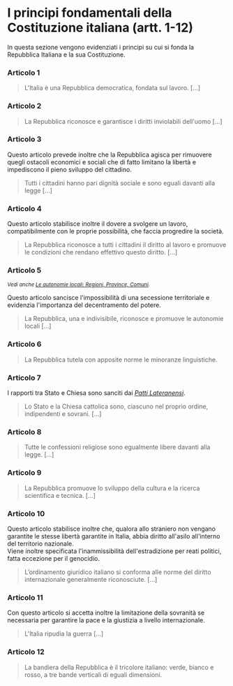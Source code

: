 # I principi fondamentali della Costituzione italiana (artt. 1-12)

In questa sezione vengono evidenziati i principi su cui si fonda la Repubblica
Italiana e la sua Costituzione.

### Articolo 1

> L'Italia è una Repubblica democratica, fondata sul lavoro. [...]

### Articolo 2

> La Repubblica riconosce e garantisce i diritti inviolabili dell'uomo [...]

### Articolo 3

Questo articolo prevede inoltre che la Repubblica agisca per rimuovere quegli
ostacoli economici e sociali che di fatto limitano la libertà e impediscono il
pieno sviluppo del cittadino.

> Tutti i cittadini hanno pari dignità sociale e sono eguali davanti alla legge
> [...]

### Articolo 4

Questo articolo stabilisce inoltre il dovere a svolgere un lavoro,
compatibilmente con le proprie possibilità, che faccia progredire la società.

> La Repubblica riconosce a tutti i cittadini il diritto al lavoro e promuove le
> condizioni che rendano effettivo questo diritto. [...]

### Articolo 5

<small>*Vedi anche [Le autonomie locali: Regioni, Province,
Comuni](13a.md).*</small>

Questo articolo sancisce l'impossibilità di una secessione territoriale e
evidenzia l'importanza del decentramento del potere.

> La Repubblica, una e indivisibile, riconosce e promuove le autonomie locali
> [...]

### Articolo 6

> La Repubblica tutela con apposite norme le minoranze linguistiche.

### Articolo 7

I rapporti tra Stato e Chiesa sono sanciti dai [*Patti
Lateranensi*](../storia-contemporanea/19c.md).

> Lo Stato e la Chiesa cattolica sono, ciascuno nel proprio ordine, indipendenti
> e sovrani. [...]

### Articolo 8

> Tutte le confessioni religiose sono egualmente libere davanti alla legge.
> [...]

### Articolo 9

> La Repubblica promuove lo sviluppo della cultura e la ricerca scientifica e
> tecnica. [...]

### Articolo 10

Questo articolo stabilisce inoltre che, qualora allo straniero non vengano
garantite le stesse libertà garantite in Italia, abbia diritto all'asilo
all'interno del territorio nazionale.\
Viene inoltre specificata l'inammissibilità dell'estradizione per reati
politici, fatta eccezione per il genocidio.

> L’ordinamento giuridico italiano si conforma alle norme del diritto
> internazionale generalmente riconosciute. [...]

### Articolo 11

Con questo articolo si accetta inoltre la limitazione della sovranità se
necessaria per garantire la pace e la giustizia a livello internazionale.

> L'Italia ripudia la guerra [...]

### Articolo 12

> La bandiera della Repubblica è il tricolore italiano: verde, bianco e rosso, a
> tre bande verticali di eguali dimensioni.
